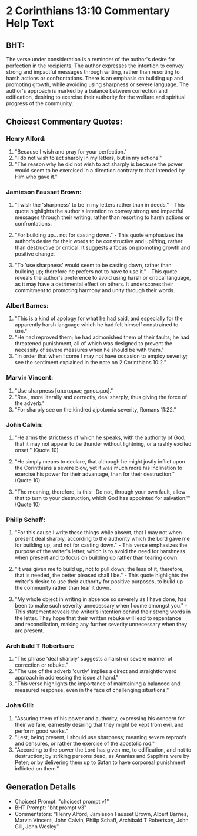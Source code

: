 # 2 Corinthians 13:10 Commentary Help Text

## BHT:
The verse under consideration is a reminder of the author's desire for perfection in the recipients. The author expresses the intention to convey strong and impactful messages through writing, rather than resorting to harsh actions or confrontations. There is an emphasis on building up and promoting growth, while avoiding using sharpness or severe language. The author's approach is marked by a balance between correction and edification, desiring to exercise their authority for the welfare and spiritual progress of the community.

## Choicest Commentary Quotes:
### Henry Alford:
1. "Because I wish and pray for your perfection." 
2. "I do not wish to act sharply in my letters, but in my actions." 
3. "The reason why he did not wish to act sharply is because the power would seem to be exercised in a direction contrary to that intended by Him who gave it."

### Jamieson Fausset Brown:
1. "I wish the 'sharpness' to be in my letters rather than in deeds." - This quote highlights the author's intention to convey strong and impactful messages through their writing, rather than resorting to harsh actions or confrontations.

2. "For building up... not for casting down." - This quote emphasizes the author's desire for their words to be constructive and uplifting, rather than destructive or critical. It suggests a focus on promoting growth and positive change.

3. "To 'use sharpness' would seem to be casting down, rather than building up; therefore he prefers not to have to use it." - This quote reveals the author's preference to avoid using harsh or critical language, as it may have a detrimental effect on others. It underscores their commitment to promoting harmony and unity through their words.

### Albert Barnes:
1. "This is a kind of apology for what he had said, and especially for the apparently harsh language which he had felt himself constrained to use."
2. "He had reproved them; he had admonished them of their faults; he had threatened punishment, all of which was designed to prevent the necessity of severe measures when he should be with them."
3. "In order that when I come I may not have occasion to employ severity; see the sentiment explained in the note on 2 Corinthians 10:2."

### Marvin Vincent:
1. "Use sharpness [αποτομως χρησωμαι]."
2. "Rev., more literally and correctly, deal sharply, thus giving the force of the adverb."
3. "For sharply see on the kindred ajpotomia severity, Romans 11:22."

### John Calvin:
1. "He arms the strictness of which he speaks, with the authority of God, that it may not appear to be thunder without lightning, or a rashly excited onset." (Quote 10)

2. "He simply means to declare, that although he might justly inflict upon the Corinthians a severe blow, yet it was much more his inclination to exercise his power for their advantage, than for their destruction." (Quote 10)

3. "The meaning, therefore, is this: 'Do not, through your own fault, allow that to turn to your destruction, which God has appointed for salvation.'" (Quote 10)

### Philip Schaff:
1. "For this cause I write these things while absent, that I may not when present deal sharply, according to the authority which the Lord gave me for building up, and not for casting down." - This verse emphasizes the purpose of the writer's letter, which is to avoid the need for harshness when present and to focus on building up rather than tearing down.

2. "It was given me to build up, not to pull down; the less of it, therefore, that is needed, the better pleased shall I be." - This quote highlights the writer's desire to use their authority for positive purposes, to build up the community rather than tear it down.

3. "My whole object in writing in absence so severely as I have done, has been to make such severity unnecessary when I come amongst you." - This statement reveals the writer's intention behind their strong words in the letter. They hope that their written rebuke will lead to repentance and reconciliation, making any further severity unnecessary when they are present.

### Archibald T Robertson:
1. "The phrase 'deal sharply' suggests a harsh or severe manner of correction or rebuke."
2. "The use of the adverb 'curtly' implies a direct and straightforward approach in addressing the issue at hand."
3. "This verse highlights the importance of maintaining a balanced and measured response, even in the face of challenging situations."

### John Gill:
1. "Assuring them of his power and authority, expressing his concern for their welfare, earnestly desiring that they might be kept from evil, and perform good works."
2. "Lest, being present, I should use sharpness; meaning severe reproofs and censures, or rather the exercise of the apostolic rod."
3. "According to the power the Lord has given me, to edification, and not to destruction; by striking persons dead, as Ananias and Sapphira were by Peter; or by delivering them up to Satan to have corporeal punishment inflicted on them."


## Generation Details
- Choicest Prompt: "choicest prompt v1"
- BHT Prompt: "bht prompt v3"
- Commentators: "Henry Alford, Jamieson Fausset Brown, Albert Barnes, Marvin Vincent, John Calvin, Philip Schaff, Archibald T Robertson, John Gill, John Wesley"
